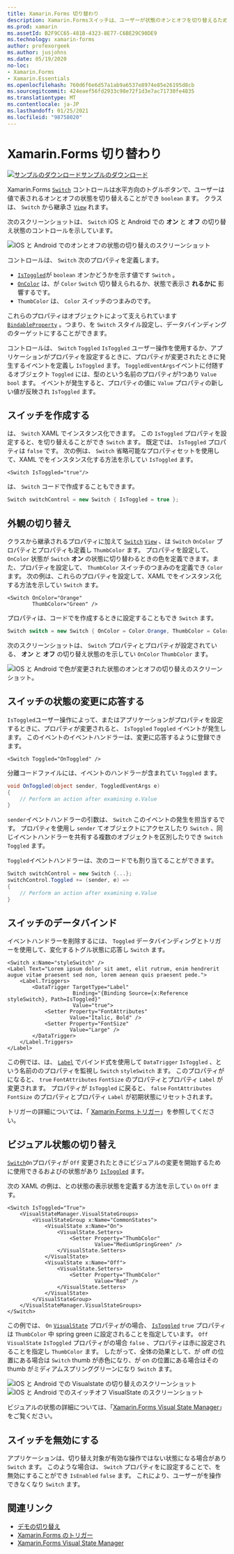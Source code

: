 ```yaml
---
title: Xamarin.Forms 切り替わり
description: Xamarin.Formsスイッチは、ユーザーが状態のオンとオフを切り替えるために操作できるボタンの種類です。 この記事では、Switch クラスを使用して、切り替え UI 要素を表示する方法について説明します。
ms.prod: xamarin
ms.assetId: B2F9CC65-481B-4323-8E77-C6BE29C90DE9
ms.technology: xamarin-forms
author: profexorgeek
ms.author: jusjohns
ms.date: 05/19/2020
no-loc:
- Xamarin.Forms
- Xamarin.Essentials
ms.openlocfilehash: 760d6f6e6d57a1ab9a6537e8974e85e26195d8cb
ms.sourcegitcommit: 424eaef56fd2933c98e72f1d3e7ac71730fe4835
ms.translationtype: MT
ms.contentlocale: ja-JP
ms.lasthandoff: 01/25/2021
ms.locfileid: "98758020"
---
```

# <a name="no-locxamarinforms-switch"></a>Xamarin.Forms 切り替わり

[![サンプルのダウンロード](~/media/shared/download.png)サンプルのダウンロード](/samples/xamarin/xamarin-forms-samples/userinterface-switchdemos/)

Xamarin.Forms [`Switch`](xref:Xamarin.Forms.Switch) コントロールは水平方向のトグルボタンで、ユーザーは値で表されるオンとオフの状態を切り替えることができ `boolean` ます。 クラスは、 `Switch` から継承さ [`View`](xref:Xamarin.Forms.View) れます。

次のスクリーンショットは、 `Switch` iOS と Android での **オン** と **オフ** の切り替え状態のコントロールを示しています。

![IOS と Android でのオンとオフの状態の切り替えのスクリーンショット](switch-images/switch-states-default.png "IOS と Android でのスイッチ")

コントロールは、 `Switch` 次のプロパティを定義します。

- [`IsToggled`](xref:Xamarin.Forms.Switch.IsToggled)が `boolean` オンかどうかを示す値です `Switch` 。 
- [`OnColor`](xref:Xamarin.Forms.Switch.OnColor) は、が `Color` `Switch` 切り替えられるか、状態で表示さ **れるかに** 影響するです。
- `ThumbColor` は、 `Color` スイッチのつまみのです。

これらのプロパティはオブジェクトによって支えられています [`BindableProperty`](xref:Xamarin.Forms.BindableProperty) 。つまり、を `Switch` スタイル設定し、データバインディングのターゲットにすることができます。

コントロールは、 `Switch` `Toggled` `IsToggled` ユーザー操作を使用するか、アプリケーションがプロパティを設定するときに、プロパティが変更されたときに発生するイベントを定義し `IsToggled` ます。 `ToggledEventArgs`イベントに付随するオブジェクト `Toggled` には、型のという名前のプロパティが1つあり `Value` `bool` ます。 イベントが発生すると、プロパティの値に `Value` プロパティの新しい値が反映され `IsToggled` ます。

## <a name="create-a-switch"></a>スイッチを作成する

は、 `Switch` XAML でインスタンス化できます。 この `IsToggled` プロパティを設定すると、を切り替えることができ `Switch` ます。 既定では、 `IsToggled` プロパティは `false` です。 次の例は、 `Switch` 省略可能なプロパティセットを使用して、XAML でをインスタンス化する方法を示してい `IsToggled` ます。

```xaml
<Switch IsToggled="true"/>
```

は、 `Switch` コードで作成することもできます。

```csharp
Switch switchControl = new Switch { IsToggled = true };
```

## <a name="switch-appearance"></a>外観の切り替え

クラスから継承されるプロパティに加えて [`Switch`](xref:Xamarin.Forms.Switch) [`View`](xref:Xamarin.Forms.View) 、は `Switch` `OnColor` プロパティとプロパティも定義し `ThumbColor` ます。 プロパティを設定して、 `OnColor` 状態が `Switch` **オン** の状態に切り替わるときの色を定義できます。また、プロパティを設定して、 `ThumbColor` スイッチのつまみのを定義でき `Color` ます。 次の例は、これらのプロパティを設定して、XAML でをインスタンス化する方法を示してい `Switch` ます。

```xaml
<Switch OnColor="Orange"
        ThumbColor="Green" />
```

プロパティは、コードでを作成するときに設定することもでき `Switch` ます。

```csharp
Switch switch = new Switch { OnColor = Color.Orange, ThumbColor = Color.Green };
```

次のスクリーンショットは、 `Switch` プロパティとプロパティが設定されている、 **オン** と **オフ** の切り替え状態のを示してい `OnColor` `ThumbColor` ます。

![IOS と Android で色が変更された状態のオンとオフの切り替えのスクリーンショット。](switch-images/switch-states-colors.png "IOS と Android でのスイッチ")

## <a name="respond-to-a-switch-state-change"></a>スイッチの状態の変更に応答する

`IsToggled`ユーザー操作によって、またはアプリケーションがプロパティを設定するときに、プロパティが変更されると、 `IsToggled` `Toggled` イベントが発生します。 このイベントのイベントハンドラーは、変更に応答するように登録できます。

```xaml
<Switch Toggled="OnToggled" />
```

分離コードファイルには、イベントのハンドラーが含まれてい `Toggled` ます。

```csharp
void OnToggled(object sender, ToggledEventArgs e)
{
    // Perform an action after examining e.Value
}
```

`sender`イベントハンドラーの引数は、 `Switch` このイベントの発生を担当するです。 プロパティを使用し `sender` てオブジェクトにアクセスしたり `Switch` 、同じイベントハンドラーを共有する複数のオブジェクトを区別したりでき `Switch` `Toggled` ます。

`Toggled`イベントハンドラーは、次のコードでも割り当てることができます。

```csharp
Switch switchControl = new Switch {...};
switchControl.Toggled += (sender, e) =>
{
    // Perform an action after examining e.Value
}
```

## <a name="data-bind-a-switch"></a>スイッチのデータバインド

イベントハンドラーを削除するには、 `Toggled` データバインディングとトリガーを使用して、変化するトグル状態に応答し `Switch` ます。

```xaml
<Switch x:Name="styleSwitch" />
<Label Text="Lorem ipsum dolor sit amet, elit rutrum, enim hendrerit augue vitae praesent sed non, lorem aenean quis praesent pede.">
    <Label.Triggers>
        <DataTrigger TargetType="Label"
                     Binding="{Binding Source={x:Reference styleSwitch}, Path=IsToggled}"
                     Value="true">
            <Setter Property="FontAttributes"
                    Value="Italic, Bold" />
            <Setter Property="FontSize"
                    Value="Large" />
        </DataTrigger>
    </Label.Triggers>
</Label>
```

この例では、は、 [`Label`](xref:Xamarin.Forms.Label) でバインド式を使用して `DataTrigger` `IsToggled` 、という名前ののプロパティを監視し `Switch` `styleSwitch` ます。 このプロパティがになると、 `true` `FontAttributes` `FontSize` のプロパティとプロパティ `Label` が変更されます。 プロパティが `IsToggled` に戻ると、 `false` `FontAttributes` `FontSize` のプロパティとプロパティ `Label` が初期状態にリセットされます。

トリガーの詳細については、「 [ Xamarin.Forms トリガー](~/xamarin-forms/app-fundamentals/triggers.md)」を参照してください。

## <a name="switch-visual-states"></a>ビジュアル状態の切り替え

[`Switch`](xref:Xamarin.Forms.Switch)`On`プロパティが `Off` 変更されたときにビジュアルの変更を開始するために使用できるおよびの状態があり [`IsToggled`](xref:Xamarin.Forms.Switch.IsToggled) ます。

次の XAML の例は、との状態の表示状態を定義する方法を示してい `On` `Off` ます。

```xaml
<Switch IsToggled="True">
    <VisualStateManager.VisualStateGroups>
        <VisualStateGroup x:Name="CommonStates">
            <VisualState x:Name="On">
                <VisualState.Setters>
                    <Setter Property="ThumbColor"
                            Value="MediumSpringGreen" />
                </VisualState.Setters>
            </VisualState>
            <VisualState x:Name="Off">
                <VisualState.Setters>
                    <Setter Property="ThumbColor"
                            Value="Red" />
                </VisualState.Setters>
            </VisualState>
        </VisualStateGroup>
    </VisualStateManager.VisualStateGroups>
</Switch>
```

この例では、 `On` [`VisualState`](xref:Xamarin.Forms.VisualState) プロパティがの場合、 [`IsToggled`](xref:Xamarin.Forms.Switch.IsToggled) `true` プロパティは `ThumbColor` 中 spring green に設定されることを指定しています。 `Off` `VisualState` `IsToggled` プロパティがの場合 `false` 、プロパティは赤に設定されることを指定し `ThumbColor` ます。 したがって、全体の効果として、が off の位置にある場合は `Switch` thumb が赤色になり、が on の位置にある場合はその thumb がミディアムスプリンググリーンになり `Switch` ます。

![IOS と Android](switch-images/on-visualstate.png "VisualState の切り替え") 
 での Visualstate の切り替えのスクリーンショット![IOS と Android でのスイッチオフ VisualState のスクリーンショット](switch-images/off-visualstate.png "VisualState の切り替え")

ビジュアルの状態の詳細については、「[Xamarin.Forms Visual State Manager](~/xamarin-forms/user-interface/visual-state-manager.md)」をご覧ください。

## <a name="disable-a-switch"></a>スイッチを無効にする

アプリケーションは、切り替え対象が有効な操作ではない状態になる場合があり `Switch` ます。 このような場合は、 `Switch` プロパティをに設定することで、を無効にすることができ `IsEnabled` `false` ます。 これにより、ユーザーがを操作できなくなり `Switch` ます。

## <a name="related-links"></a>関連リンク

- [デモの切り替え](/samples/xamarin/xamarin-forms-samples/userinterface-switchdemos/)
- [Xamarin.Forms のトリガー](~/xamarin-forms/app-fundamentals/triggers.md)
- [Xamarin.Forms Visual State Manager](~/xamarin-forms/user-interface/visual-state-manager.md)